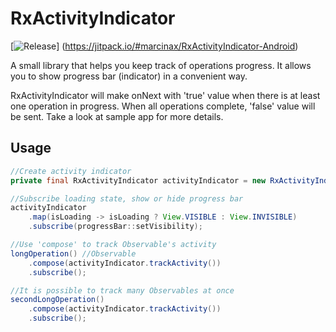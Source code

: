 # RxActivityIndicator

[![Release](https://jitpack.io/v/marcinax/RxActivityIndicator-Android.svg)]
(https://jitpack.io/#marcinax/RxActivityIndicator-Android)

A small library that helps you keep track of operations progress. It allows you to show progress bar (indicator) in a convenient way.

RxActivityIndicator will make onNext with 'true' value when there is at least one operation in progress. When all operations complete, 'false' value will be sent. Take a look at sample app for more details.

Usage
---
```java
//Create activity indicator
private final RxActivityIndicator activityIndicator = new RxActivityIndicator();

//Subscribe loading state, show or hide progress bar
activityIndicator
    .map(isLoading -> isLoading ? View.VISIBLE : View.INVISIBLE)
    .subscribe(progressBar::setVisibility);

//Use 'compose' to track Observable's activity
longOperation() //Observable
    .compose(activityIndicator.trackActivity())
    .subscribe();

//It is possible to track many Observables at once
secondLongOperation()
    .compose(activityIndicator.trackActivity())
    .subscribe();
```
